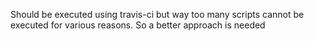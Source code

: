 Should be executed using travis-ci but way too many scripts cannot be executed for various reasons.
So a better approach is needed
